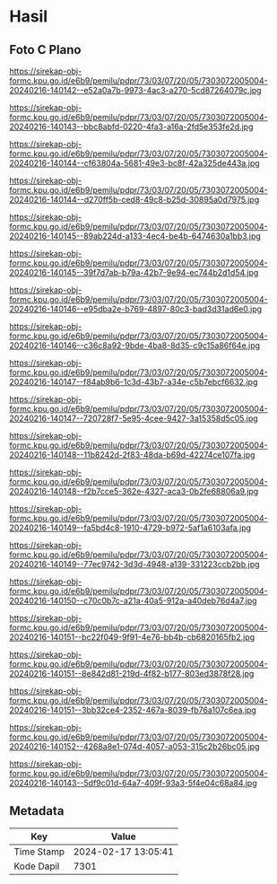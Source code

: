# Hasil

## Foto C Plano

https://sirekap-obj-formc.kpu.go.id/e6b9/pemilu/pdpr/73/03/07/20/05/7303072005004-20240216-140142--e52a0a7b-9973-4ac3-a270-5cd87264079c.jpg

https://sirekap-obj-formc.kpu.go.id/e6b9/pemilu/pdpr/73/03/07/20/05/7303072005004-20240216-140143--bbc8abfd-0220-4fa3-a16a-2fd5e353fe2d.jpg

https://sirekap-obj-formc.kpu.go.id/e6b9/pemilu/pdpr/73/03/07/20/05/7303072005004-20240216-140144--cf63804a-5681-49e3-bc8f-42a325de443a.jpg

https://sirekap-obj-formc.kpu.go.id/e6b9/pemilu/pdpr/73/03/07/20/05/7303072005004-20240216-140144--d270ff5b-ced8-49c8-b25d-30895a0d7975.jpg

https://sirekap-obj-formc.kpu.go.id/e6b9/pemilu/pdpr/73/03/07/20/05/7303072005004-20240216-140145--89ab224d-a133-4ec4-be4b-6474630a1bb3.jpg

https://sirekap-obj-formc.kpu.go.id/e6b9/pemilu/pdpr/73/03/07/20/05/7303072005004-20240216-140145--39f7d7ab-b79a-42b7-9e94-ec744b2d1d54.jpg

https://sirekap-obj-formc.kpu.go.id/e6b9/pemilu/pdpr/73/03/07/20/05/7303072005004-20240216-140146--e95dba2e-b769-4897-80c3-bad3d31ad6e0.jpg

https://sirekap-obj-formc.kpu.go.id/e6b9/pemilu/pdpr/73/03/07/20/05/7303072005004-20240216-140146--c36c8a92-9bde-4ba8-8d35-c9c15a86f64e.jpg

https://sirekap-obj-formc.kpu.go.id/e6b9/pemilu/pdpr/73/03/07/20/05/7303072005004-20240216-140147--f84ab9b6-1c3d-43b7-a34e-c5b7ebcf6632.jpg

https://sirekap-obj-formc.kpu.go.id/e6b9/pemilu/pdpr/73/03/07/20/05/7303072005004-20240216-140147--720728f7-5e95-4cee-9427-3a15358d5c05.jpg

https://sirekap-obj-formc.kpu.go.id/e6b9/pemilu/pdpr/73/03/07/20/05/7303072005004-20240216-140148--11b8242d-2f83-48da-b69d-42274ce107fa.jpg

https://sirekap-obj-formc.kpu.go.id/e6b9/pemilu/pdpr/73/03/07/20/05/7303072005004-20240216-140148--f2b7cce5-362e-4327-aca3-0b2fe68806a9.jpg

https://sirekap-obj-formc.kpu.go.id/e6b9/pemilu/pdpr/73/03/07/20/05/7303072005004-20240216-140149--fa5bd4c8-1910-4729-b972-5af1a6103afa.jpg

https://sirekap-obj-formc.kpu.go.id/e6b9/pemilu/pdpr/73/03/07/20/05/7303072005004-20240216-140149--77ec9742-3d3d-4948-a139-331223ccb2bb.jpg

https://sirekap-obj-formc.kpu.go.id/e6b9/pemilu/pdpr/73/03/07/20/05/7303072005004-20240216-140150--c70c0b7c-a21a-40a5-912a-a40deb76d4a7.jpg

https://sirekap-obj-formc.kpu.go.id/e6b9/pemilu/pdpr/73/03/07/20/05/7303072005004-20240216-140151--bc22f049-9f91-4e76-bb4b-cb6820165fb2.jpg

https://sirekap-obj-formc.kpu.go.id/e6b9/pemilu/pdpr/73/03/07/20/05/7303072005004-20240216-140151--8e842d81-219d-4f82-b177-803ed3878f28.jpg

https://sirekap-obj-formc.kpu.go.id/e6b9/pemilu/pdpr/73/03/07/20/05/7303072005004-20240216-140151--3bb32ce4-2352-467a-8039-fb76a107c6ea.jpg

https://sirekap-obj-formc.kpu.go.id/e6b9/pemilu/pdpr/73/03/07/20/05/7303072005004-20240216-140152--4268a8e1-074d-4057-a053-315c2b26bc05.jpg

https://sirekap-obj-formc.kpu.go.id/e6b9/pemilu/pdpr/73/03/07/20/05/7303072005004-20240216-140143--5df9c01d-64a7-409f-93a3-5f4e04c68a84.jpg


## Metadata

| Key        | Value               |
| ---------- | ------------------- |
| Time Stamp | 2024-02-17 13:05:41 |
| Kode Dapil | 7301                |



